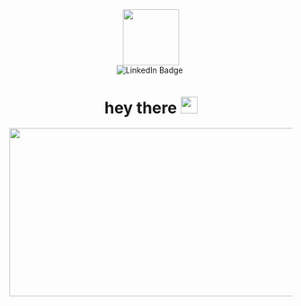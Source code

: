 <!DOCTYPE html>
<html>

<div id="header" align="center">
  <img src="https://media.giphy.com/media/M9gbBd9nbDrOTu1Mqx/giphy.gif" width="100"/>
</div>

<div id="badges" align="center">
  <img src="https://img.shields.io/badge/LinkedIn-blue?style=for-the-badge&logo=linkedin&logoColor=white" alt="LinkedIn Badge"/>
  <img src="https://komarev.com/ghpvc/?username=realSynced&style=flat-square&color=blue" alt=""/>
</div>


<div id="wave" align="center">
  <h1>
    hey there
    <img src="https://media.giphy.com/media/hvRJCLFzcasrR4ia7z/giphy.gif" width="30px"/>
  </h1>
</div>

<div align="center">
  <img src="https://miro.medium.com/v2/resize:fit:720/format:webp/1*N6OtdkXNnYYyDhaQkG8Ydg.jpeg" width="600" height="300"/>
</div>
</html>

